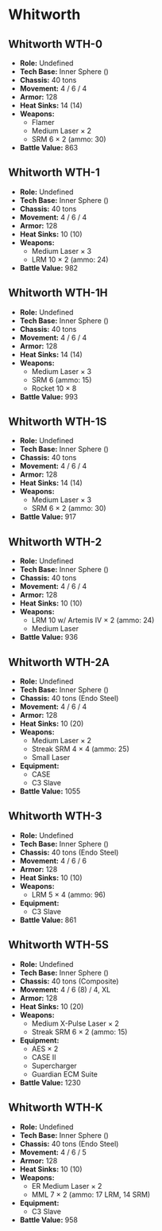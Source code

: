 # Whitworth
## Whitworth WTH-0
- **Role:** Undefined
- **Tech Base:** Inner Sphere ()
- **Chassis:** 40 tons
- **Movement:** 4 / 6 / 4
- **Armor:** 128
- **Heat Sinks:** 14 (14)
- **Weapons:**
  - Flamer
  - Medium Laser × 2
  - SRM 6 × 2 (ammo: 30)
- **Battle Value:** 863

## Whitworth WTH-1
- **Role:** Undefined
- **Tech Base:** Inner Sphere ()
- **Chassis:** 40 tons
- **Movement:** 4 / 6 / 4
- **Armor:** 128
- **Heat Sinks:** 10 (10)
- **Weapons:**
  - Medium Laser × 3
  - LRM 10 × 2 (ammo: 24)
- **Battle Value:** 982

## Whitworth WTH-1H
- **Role:** Undefined
- **Tech Base:** Inner Sphere ()
- **Chassis:** 40 tons
- **Movement:** 4 / 6 / 4
- **Armor:** 128
- **Heat Sinks:** 14 (14)
- **Weapons:**
  - Medium Laser × 3
  - SRM 6 (ammo: 15)
  - Rocket 10 × 8
- **Battle Value:** 993

## Whitworth WTH-1S
- **Role:** Undefined
- **Tech Base:** Inner Sphere ()
- **Chassis:** 40 tons
- **Movement:** 4 / 6 / 4
- **Armor:** 128
- **Heat Sinks:** 14 (14)
- **Weapons:**
  - Medium Laser × 3
  - SRM 6 × 2 (ammo: 30)
- **Battle Value:** 917

## Whitworth WTH-2
- **Role:** Undefined
- **Tech Base:** Inner Sphere ()
- **Chassis:** 40 tons
- **Movement:** 4 / 6 / 4
- **Armor:** 128
- **Heat Sinks:** 10 (10)
- **Weapons:**
  - LRM 10 w/ Artemis IV × 2 (ammo: 24)
  - Medium Laser
- **Battle Value:** 936

## Whitworth WTH-2A
- **Role:** Undefined
- **Tech Base:** Inner Sphere ()
- **Chassis:** 40 tons (Endo Steel)
- **Movement:** 4 / 6 / 4
- **Armor:** 128
- **Heat Sinks:** 10 (20)
- **Weapons:**
  - Medium Laser × 2
  - Streak SRM 4 × 4 (ammo: 25)
  - Small Laser
- **Equipment:**
  - CASE
  - C3 Slave
- **Battle Value:** 1055

## Whitworth WTH-3
- **Role:** Undefined
- **Tech Base:** Inner Sphere ()
- **Chassis:** 40 tons (Endo Steel)
- **Movement:** 4 / 6 / 6
- **Armor:** 128
- **Heat Sinks:** 10 (10)
- **Weapons:**
  - LRM 5 × 4 (ammo: 96)
- **Equipment:**
  - C3 Slave
- **Battle Value:** 861

## Whitworth WTH-5S
- **Role:** Undefined
- **Tech Base:** Inner Sphere ()
- **Chassis:** 40 tons (Composite)
- **Movement:** 4 / 6 (8) / 4, XL
- **Armor:** 128
- **Heat Sinks:** 10 (20)
- **Weapons:**
  - Medium X-Pulse Laser × 2
  - Streak SRM 6 × 2 (ammo: 15)
- **Equipment:**
  - AES × 2
  - CASE II
  - Supercharger
  - Guardian ECM Suite
- **Battle Value:** 1230

## Whitworth WTH-K
- **Role:** Undefined
- **Tech Base:** Inner Sphere ()
- **Chassis:** 40 tons (Endo Steel)
- **Movement:** 4 / 6 / 5
- **Armor:** 128
- **Heat Sinks:** 10 (10)
- **Weapons:**
  - ER Medium Laser × 2
  - MML 7 × 2 (ammo: 17 LRM, 14 SRM)
- **Equipment:**
  - C3 Slave
- **Battle Value:** 958

